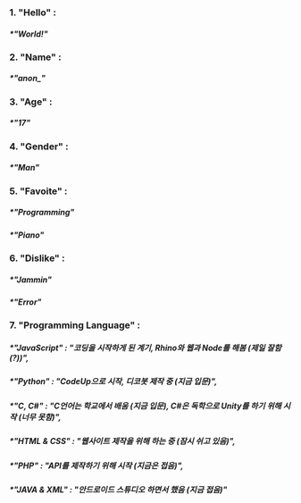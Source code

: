 ### 1. "Hello" : 
##### *"World!"
### 
### 2. "Name" : 
##### *"anon_"
### 
### 3. "Age" : 
##### *"17"
### 
### 4. "Gender" : 
##### *"Man"
### 
### 5. "Favoite" : 
##### *"Programming"
##### *"Piano"
### 
### 6. "Dislike" : 
##### *"Jammin"
##### *"Error"
### 
### 7. "Programming Language" :
##### *"JavaScript" : "코딩을 시작하게 된 계기, Rhino와 웹과 Node를 해봄 (제일 잘함(?))",
##### *"Python" : "CodeUp으로 시작, 디코봇 제작 중 (지금 입문)",
##### *"C, C#" : "C언어는 학교에서 배움 (지금 입문), C#은 독학으로 Unity를 하기 위해 시작 (너무 못함)",
##### *"HTML & CSS" : "웹사이트 제작을 위해 하는 중 (잠시 쉬고 있음)",
##### *"PHP" : "API를 제작하기 위해 시작 (지금은 접음)",
##### *"JAVA & XML" : "안드로이드 스튜디오 하면서 했음 (지금 접음)"
